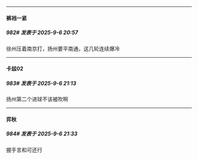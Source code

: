﻿
*****

####  裤裆一紧  
##### 982#       发表于 2025-9-6 20:57

徐州压着南京打，扬州要平南通，这几轮连续爆冷


*****

####  卡兹02  
##### 983#       发表于 2025-9-6 21:13

扬州第二个进球不该被吹啊


*****

####  弈秋  
##### 984#       发表于 2025-9-6 21:33

握手言和可还行

